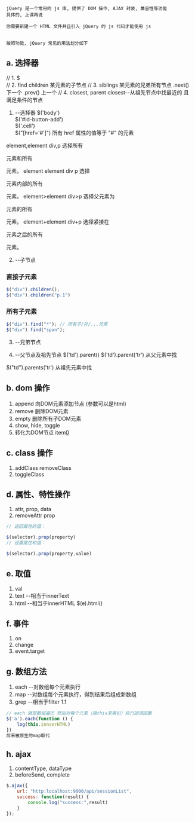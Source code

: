 ```
jQuery 是一个常用的 js 库, 提供了 DOM 操作, AJAX 封装, 兼容性等功能
具体的, 上课再说

你需要新建一个 HTML 文件并且引入 jQuery 的 js 代码才能使用 js


按照功能, jQuery 常见的用法划分如下
```
## a. 选择器
// 1. $  
// 2. find children 某元素的子节点
// 3. siblings  某元素的兄弟所有节点  .next()下一个  .prev() 上一个
// 4. closest, parent  closest--从祖先节点中找最近的 且 满足条件的节点
1. --选择器
$('body')  
$('#id-button-add')  
$('.cell')  
	$("[href='#']")	所有 href 属性的值等于 "#" 的元素

element,element     div,p       选择所有 <div> 元素和所有 <p> 元素。
element element     div p       选择 <div> 元素内部的所有 <p> 元素。
element>element     div>p       选择父元素为 <div> 元素的所有 <p> 元素。
element+element     div+p       选择紧接在 <div> 元素之后的所有 <p> 元素。

2. --子节点
### 直接子元素
```js
$("div").children();
$("div").children("p.1")
```
### 所有子元素
```js
$("div").find("*"); // 所有子/孙/...元素
$("div").find("span");
```
3. --兄弟节点

4. --父节点及祖先节点
  $('td').parent()
  $('td').parent('tr') 从父元素中找

  $("td").parents('tr') 从祖先元素中找

## b. dom 操作
1. append   向DOM元素添加节点 (参数可以是html)
2. remove   删除DOM元素
3. empty    删除所有子DOM元素
4. show, hide, toggle
5. 转化为DOM节点 item[0](不会消除掉其中的事件)

## c. class 操作
1. addClass removeClass
2. toggleClass


## d. 属性、特性操作
1. attr, prop, data
2. removeAttr
prop
```js
// 返回属性的值：

$(selector).prop(property)
// 设置属性和值：

$(selector).prop(property,value)
```
## e. 取值
1. val
2. text --相当于innerText
3. html --相当于innerHTML
$(e).html()

## f. 事件
1. on
2. change
3. event.target


## g. 数组方法
1. each   --对数组每个元素执行
2. map    --对数组每个元素执行，得到结果后组成新数组
3. grep   --相当于filter
1.1
```js
// each 就是数组遍历 然后对每个元素（用this来索引）执行回调函数
$('a').each(function () {
    log(this.innserHTML)
})
后来被原生的map取代
```
## h. ajax
1. contentType, dataType
2. beforeSend, complete
```js
$.ajax({
    url: "http:localhost:9000/api/sessionList",
    success: function(result) {
        console.log("success:",result)
    }
});
```
